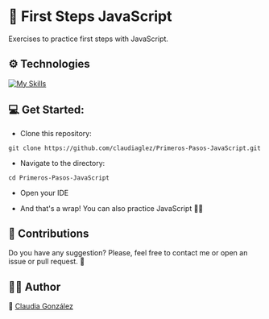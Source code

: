 # :baby: First Steps JavaScript <br>

Exercises to practice first steps with JavaScript.

## ⚙️ Technologies

[![My Skills](https://skillicons.dev/icons?i=html,css,js)](https://skillicons.dev)
<br>


## :computer: Get Started:

* Clone this repository:
```
git clone https://github.com/claudiaglez/Primeros-Pasos-JavaScript.git
```

* Navigate to the directory:
```
cd Primeros-Pasos-JavaScript
```

* Open your IDE 

* And that's a wrap! You can also practice JavaScript :woman_student:
  

## :open_hands: Contributions

Do you have any suggestion? Please, feel free to contact me or open an issue or pull request. :star_struck:

  
## 👩‍💻 Author

:orange_heart: [Claudia González](https://www.linkedin.com/in/claudiaglezgarcia/)
